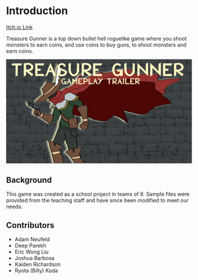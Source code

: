 # Introduction

[Itch.io Link](https://zenith08.itch.io/treasure-gunner)

Treasure Gunner is a top down bullet hell roguelike game where you shoot monsters to earn coins, and use coins to buy guns, to shoot monsters and earn coins.

[![Game Trailer](screenshots/thumbnail-fullscreen.png)](https://www.youtube.com/watch?v=W918TmUKH9w&ab_channel=ZenithCorps)

## Background
This game was created as a school project in teams of 6. Sample files were provided from the teaching staff and have since been modified to meet our needs.

## Contributors
- Adam Neufeld
- Deep Parekh
- Eric Wong Liu
- Joshua Barbosa
- Kaiden Richardson
- Ryota (Billy) Koda
